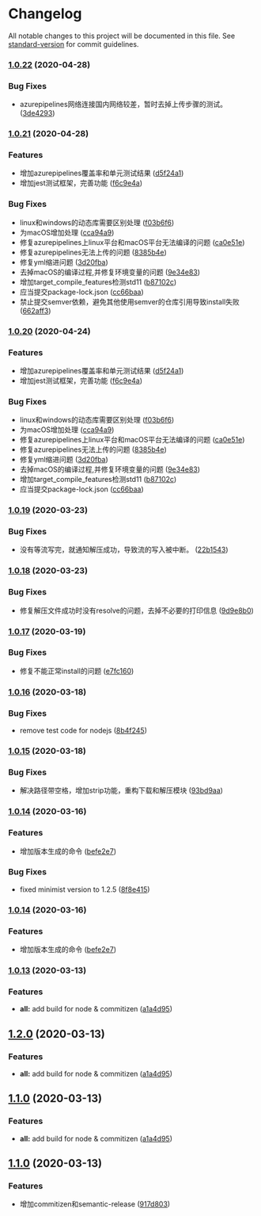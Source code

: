 # Changelog

All notable changes to this project will be documented in this file. See [standard-version](https://github.com/conventional-changelog/standard-version) for commit guidelines.

### [1.0.22](https://github.com/pass0a/cxb/compare/v1.0.21...v1.0.22) (2020-04-28)


### Bug Fixes

* azurepipelines网络连接国内网络较差，暂时去掉上传步骤的测试。 ([3de4293](https://github.com/pass0a/cxb/commit/3de42938acb76a30040ca96aa4ceaea6ff1288e6))

### [1.0.21](https://github.com/pass0a/cxb/compare/v1.0.19...v1.0.21) (2020-04-28)


### Features

* 增加azurepipelines覆盖率和单元测试结果 ([d5f24a1](https://github.com/pass0a/cxb/commit/d5f24a1e92d2925e6aa70e72117db6518ffa16b9))
* 增加jest测试框架，完善功能 ([f6c9e4a](https://github.com/pass0a/cxb/commit/f6c9e4ad00ca56bc9d02748d6f786b00ecb1f7dd))


### Bug Fixes

* linux和windows的动态库需要区别处理 ([f03b6f6](https://github.com/pass0a/cxb/commit/f03b6f6eeb24954a8cf3afad61461655311beb8c))
* 为macOS增加处理 ([cca94a9](https://github.com/pass0a/cxb/commit/cca94a95bde40e976c53c4fb7500447b3d75d445))
* 修复azurepipelines上linux平台和macOS平台无法编译的问题 ([ca0e51e](https://github.com/pass0a/cxb/commit/ca0e51e138a56a350ed98d9515ff1e45778f2919))
* 修复azurepipelines无法上传的问题 ([8385b4e](https://github.com/pass0a/cxb/commit/8385b4e90274121a0131bda7e1aa2184c893ec88))
* 修复yml缩进问题 ([3d20fba](https://github.com/pass0a/cxb/commit/3d20fba659b1dee0b788ccdc0fa1da1fcdbccf03))
* 去掉macOS的编译过程,并修复环境变量的问题 ([9e34e83](https://github.com/pass0a/cxb/commit/9e34e83f1a401cf9acdcf262b4a4f3c30d41dbc8))
* 增加target_compile_features检测std11 ([b87102c](https://github.com/pass0a/cxb/commit/b87102c6b4e05f912f69bb0246786c4b072ca1bd))
* 应当提交package-lock.json ([cc66baa](https://github.com/pass0a/cxb/commit/cc66baa970a30b6648646edb317bd684cc0c4c98))
* 禁止提交semver依赖，避免其他使用semver的仓库引用导致install失败 ([662aff3](https://github.com/pass0a/cxb/commit/662aff387b76ea7d94be33376bfa21593f5494e3))

### [1.0.20](https://github.com/pass0a/cxb/compare/v1.0.19...v1.0.20) (2020-04-24)


### Features

* 增加azurepipelines覆盖率和单元测试结果 ([d5f24a1](https://github.com/pass0a/cxb/commit/d5f24a1e92d2925e6aa70e72117db6518ffa16b9))
* 增加jest测试框架，完善功能 ([f6c9e4a](https://github.com/pass0a/cxb/commit/f6c9e4ad00ca56bc9d02748d6f786b00ecb1f7dd))


### Bug Fixes

* linux和windows的动态库需要区别处理 ([f03b6f6](https://github.com/pass0a/cxb/commit/f03b6f6eeb24954a8cf3afad61461655311beb8c))
* 为macOS增加处理 ([cca94a9](https://github.com/pass0a/cxb/commit/cca94a95bde40e976c53c4fb7500447b3d75d445))
* 修复azurepipelines上linux平台和macOS平台无法编译的问题 ([ca0e51e](https://github.com/pass0a/cxb/commit/ca0e51e138a56a350ed98d9515ff1e45778f2919))
* 修复azurepipelines无法上传的问题 ([8385b4e](https://github.com/pass0a/cxb/commit/8385b4e90274121a0131bda7e1aa2184c893ec88))
* 修复yml缩进问题 ([3d20fba](https://github.com/pass0a/cxb/commit/3d20fba659b1dee0b788ccdc0fa1da1fcdbccf03))
* 去掉macOS的编译过程,并修复环境变量的问题 ([9e34e83](https://github.com/pass0a/cxb/commit/9e34e83f1a401cf9acdcf262b4a4f3c30d41dbc8))
* 增加target_compile_features检测std11 ([b87102c](https://github.com/pass0a/cxb/commit/b87102c6b4e05f912f69bb0246786c4b072ca1bd))
* 应当提交package-lock.json ([cc66baa](https://github.com/pass0a/cxb/commit/cc66baa970a30b6648646edb317bd684cc0c4c98))

### [1.0.19](https://github.com/pass0a/cxb/compare/v1.0.18...v1.0.19) (2020-03-23)


### Bug Fixes

* 没有等流写完，就通知解压成功，导致流的写入被中断。 ([22b1543](https://github.com/pass0a/cxb/commit/22b154310edaa1ba708f0e1decafdd5f2e1173fc))

### [1.0.18](https://github.com/pass0a/cxb/compare/v1.0.17...v1.0.18) (2020-03-23)


### Bug Fixes

* 修复解压文件成功时没有resolve的问题，去掉不必要的打印信息 ([9d9e8b0](https://github.com/pass0a/cxb/commit/9d9e8b0d1dc27afaa076e34513f60cbac8f8e117))

### [1.0.17](https://github.com/pass0a/cxb/compare/v1.0.16...v1.0.17) (2020-03-19)


### Bug Fixes

* 修复不能正常install的问题 ([e7fc160](https://github.com/pass0a/cxb/commit/e7fc160f7747f1e1bb466d9d9a56d5ca7fcc5fea))

### [1.0.16](https://github.com/pass0a/cxb/compare/v1.0.15...v1.0.16) (2020-03-18)


### Bug Fixes

* remove test code for nodejs ([8b4f245](https://github.com/pass0a/cxb/commit/8b4f245f676e2492a4dfa13fa9987061be71e2fa))

### [1.0.15](https://github.com/pass0a/cxb/compare/v1.0.14...v1.0.15) (2020-03-18)


### Bug Fixes

* 解决路径带空格，增加strip功能，重构下载和解压模块 ([93bd9aa](https://github.com/pass0a/cxb/commit/93bd9aa578e31476fa43249f735880e919d8e0b5))

### [1.0.14](https://github.com/pass0a/cxb/compare/v1.0.13...v1.0.14) (2020-03-16)


### Features

* 增加版本生成的命令 ([befe2e7](https://github.com/pass0a/cxb/commit/befe2e7a69033a09c0a82499dc7331e7f41e782a))


### Bug Fixes

* fixed minimist version to 1.2.5 ([8f8e415](https://github.com/pass0a/cxb/commit/8f8e415a8069fdea3a61c38598438c3ca36afb77))

### [1.0.14](https://github.com/pass0a/cxb/compare/v1.0.13...v1.0.14) (2020-03-16)


### Features

* 增加版本生成的命令 ([befe2e7](https://github.com/pass0a/cxb/commit/befe2e7a69033a09c0a82499dc7331e7f41e782a))

### [1.0.13](https://github.com/pass0a/cxb/compare/v1.0.12...v1.0.13) (2020-03-13)


### Features

* **all:** add build for node & commitizen ([a1a4d95](https://github.com/pass0a/cxb/commit/a1a4d9500df6f5b1756de22e04fbf1a5dca3e699))

## [1.2.0](https://github.com/pass0a/cxb/compare/v1.0.12...v1.2.0) (2020-03-13)


### Features

* **all:** add build for node & commitizen ([a1a4d95](https://github.com/pass0a/cxb/commit/a1a4d9500df6f5b1756de22e04fbf1a5dca3e699))

## [1.1.0](https://github.com/pass0a/cxb/compare/v1.0.12...v1.1.0) (2020-03-13)


### Features

* **all:** add build for node & commitizen ([a1a4d95](https://github.com/pass0a/cxb/commit/a1a4d9500df6f5b1756de22e04fbf1a5dca3e699))

## [1.1.0](https://github.com/pass0a/cxb/compare/v1.0.12...v1.1.0) (2020-03-13)


### Features

* 增加commitizen和semantic-release ([917d803](https://github.com/pass0a/cxb/commit/917d803cf0e64a7881e0c1b30d04d9c929b2cca3))
